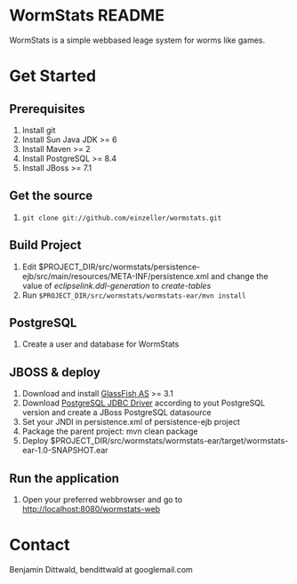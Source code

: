 # WormStats README
WormStats is a simple webbased leage system for worms like games.

# Get Started

## Prerequisites
1. Install git
1. Install Sun Java JDK >= 6
1. Install Maven >= 2
1. Install PostgreSQL >= 8.4
1. Install JBoss >= 7.1

## Get the source
1. `git clone git://github.com/einzeller/wormstats.git`

## Build Project
1. Edit $PROJECT_DIR/src/wormstats/persistence-ejb/src/main/resources/META-INF/persistence.xml and change the value of *eclipselink.ddl-generation* to *create-tables*
1. Run `$PROJECT_DIR/src/wormstats/wormstats-ear/mvn install`

## PostgreSQL
1. Create a user and database for WormStats

## JBOSS & deploy
1. Download and install [GlassFish AS](http://glassfish.java.net/) >= 3.1
1. Download [PostgreSQL JDBC Driver](http://jdbc.postgresql.org/download.html) according to yout PostgreSQL version and create a JBoss PostgreSQL datasource
1. Set your JNDI in persistence.xml of persistence-ejb project
1. Package the parent project: mvn clean package
1. Deploy $PROJECT_DIR/src/wormstats/wormstats-ear/target/wormstats-ear-1.0-SNAPSHOT.ear
## Run the application
1. Open your preferred webbrowser and go to [http://localhost:8080/wormstats-web](http://localhost:8080/wormstats-web)

# Contact
Benjamin Dittwald, bendittwald at googlemail.com


